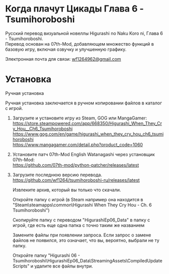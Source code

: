 # Когда плачут Цикады Глава 6 - Tsumihoroboshi

Русский перевод визуальной новеллы Higurashi no Naku Koro ni, Глава 6 - Tsumihoroboshi.  
Перевод основан на 07th-Mod, добавляющем множество функций в базовую игру, включая озвучку и улучшенную графику.

Электронная почта для связи: wf1264962@gmail.com

# Установка

Ручная установка

Ручная установка заключается в ручном копировании файлов в каталог с игрой.

1)  Загрузите и установите игру из Steam, GOG или MangaGamer:  
    https://store.steampowered.com/app/668350/Higurashi_When_They_Cry_Hou__Ch6_Tsumihoroboshi  
    https://www.gog.com/en/game/higurashi_when_they_cry_hou_ch6_tsumihoroboshi  
    https://www.mangagamer.com/detail.php?product_code=1060  
2)
    Установите патч 07th-Mod English Watanagashi через установщик 07th-Mod:  
    https://github.com/07th-mod/python-patcher/releases/latest  
3)
    Загрузите последнюю версию перевода.  
    https://github.com/wf1264/tsumihoroboshi-ru/releases/latest   
    
    Извлеките архив, который вы только что скачали.

    Откройте папку с игрой (в Steam например она находится в "Steam\steamapps\common\Higurashi When They Cry Hou - Ch. 6 Tsumihoroboshi")

    Скопируйте папку с переводом "HigurashiEp06_Data" в папку с игрой, где есть еще одна папка с точно таким же названием

    Замените файлы при появлении запроса. Если запрос о замене файлов не появился, это означает, что вы, вероятно, выбрали не ту папку.

    Откройте папку "Higurashi 06 - Tsumihoroboshi\HigurashiEp06_Data\StreamingAssets\CompiledUpdateScripts" и удалите все файлы внутри.
